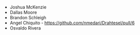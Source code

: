 -  Joshua McKenzie
-  Dallas Moore
-  Brandon Schleigh
-  Angel Chiquito - https://github.com/nmedari/Drahtesel/pull/6
-  Osvaldo Rivera
